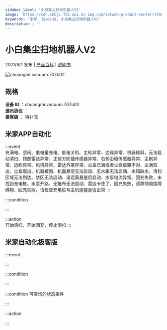 ```yaml
---
sidebar_label: '小白集尘扫地机器人V2'
image: 'https://cdn.cnbj1.fds.api.mi-img.com/iotweb-product-center/7456f7813e50becab08719c474d64a63_1622172738762.png?GalaxyAccessKeyId=AKVGLQWBOVIRQ3XLEW&Expires=9223372036854775807&Signature=IWUC7VNR9NVGqB0WTCdhX3fCDlc='
keywords: '米家, 创米小白, 小白集尘扫地机器人V2'
description : ''
---
```

# 小白集尘扫地机器人V2

2021/9/1 发布 | [产品百科](https://home.mi.com/webapp/content/baike/product/index.html?model=chuangmi.vacuum.707b02/) | [说明书](https://home.mi.com/views/introduction.html?model=chuangmi.vacuum.707b02&region=cn)

![chuangmi.vacuum.707b02](https://cdn.cnbj1.fds.api.mi-img.com/iotweb-product-center/7456f7813e50becab08719c474d64a63_1622172738762.png?GalaxyAccessKeyId=AKVGLQWBOVIRQ3XLEW&Expires=9223372036854775807&Signature=IWUC7VNR9NVGqB0WTCdhX3fCDlc=)

## 规格  
> 
**设备 ID** ：chuangmi.vacuum.707b02  
**通讯协议** ：  
**极客版**  ： 待补充 


## 米家APP自动化  

:::event  
充满电、空闲、低电量充电、低电关机、主轮异常、边缘异常、机器倾斜，无法启动清扫、顶部雷达异常、正前方防撞传感器异常、右侧沿墙传感器异常、主刷异常、边刷异常、风机异常、雷达外罩异常、尘盒已满或者尘盒放置不对、尘满取出、尘盒取出、机器被困、机器悬空无法启动、无水箱无法启动、水箱缺水、清扫区域无法到达、禁区无法启动、请远离悬崖后启动、水泵电流异常、回充失败，未找到充电桩、水泵开路、无拖布无法启动、雷达卡住了、回充失败，请移除周围障碍物、回充失败，请检查充电桩与主机连接是否正常
:::

:::condition  

:::

:::action   
开始清扫、开始回充、停止清扫
:::

## 米家自动化极客版  

:::event  

:::

:::condition  

:::

:::condition 可查询的状态条件  

:::

:::action  

:::

        
